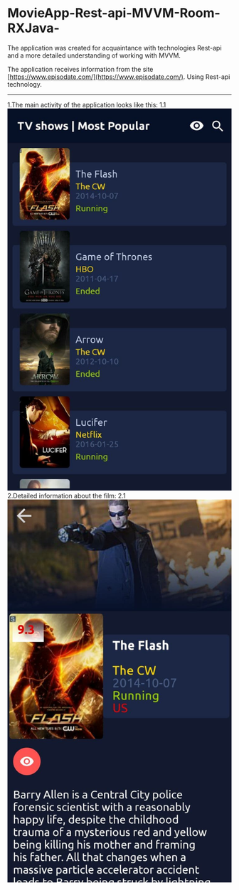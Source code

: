 # MovieApp-Rest-api-MVVM-Room-RXJava-
The application was created for acquaintance with technologies Rest-api and a more detailed understanding of working with MVVM.

The application receives information from the site [https://www.episodate.com/](https://www.episodate.com/). Using Rest-api technology.
***
1.The main activity of the application looks like this:
  1.1![main activity](1.jpg)
2.Detailed information about the film:
  2.1![detailed](2.jpg)
